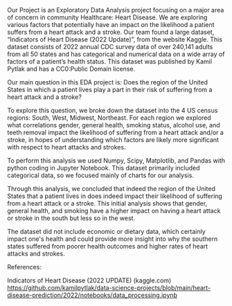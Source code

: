 Our Project is an Exploratory Data Analysis project focusing on a major area of concern in community Healthcare: Heart Disease. We are exploring various factors that potentially have an impact on the likelihood a patient suffers from a heart attack and a stroke. Our team found a large dataset, “Indicators of Heart Disease (2022 Update)”, from the website Kaggle. This dataset consists of 2022 annual CDC survey data of over 240,141 adults from all 50 states and has categorical and numerical data on a wide array of factors of a patient’s health status. This dataset was published by Kamil Pytlak and has a CC0:Public Domain license.

Our main question in this EDA project is: Does the region of the United States in which a patient lives play a part in their risk of suffering from a heart attack and a stroke? 

To explore this question, we broke down the dataset into the 4 US census regions: South, West, Midwest, Northeast. For each region we explored what correlations gender, general health, smoking status, alcohol use, and teeth removal impact the likelihood of suffering from a heart attack and/or a stroke, in hopes of understanding which factors are likely more significant with respect to heart attacks and strokes. 

To perform this analysis we used Numpy, Scipy, Matplotlib, and Pandas with python coding in Jupyter Notebook. This dataset primarily included categorical data, so we focused mainly of charts for our analysis.


Through this analysis, we concluded that indeed the region of the United States that a patient lives in does indeed impact their likelihood of suffering from a heart attack or a stroke. This initial analysis shows that gender, general health, and smoking have a higher impact on having a heart attack or stroke in the south but less so in the west. 

The dataset did not include economic or dietary data, which certainly impact one's health and could provide more insight into why the southern states suffered from poorer health outcomes and higher rates of heart attacks and strokes. 




References: 

Indicators of Heart Disease (2022 UPDATE) (kaggle.com)
https://github.com/kamilpytlak/data-science-projects/blob/main/heart-disease-prediction/2022/notebooks/data_processing.ipynb
